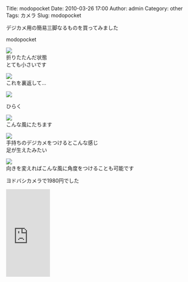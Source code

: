 Title: modopocket
Date: 2010-03-26 17:00
Author: admin
Category: other
Tags: カメラ
Slug: modopocket

デジカメ用の簡易三脚なるものを買ってみました

modopocket

[![](http://farm5.static.flickr.com/4001/4452842518_cc6a8abb22_m.jpg)](http://www.flickr.com/photos/46200029@N06/4452842518/)  
折りたたんだ状態  
とても小さいです

[![](http://farm3.static.flickr.com/2790/4452067627_4ab6494044_m.jpg)](http://www.flickr.com/photos/46200029@N06/4452067627/)  
これを裏返して…

[![](http://farm3.static.flickr.com/2740/4452067991_9d57f6fff1_m.jpg)](http://www.flickr.com/photos/46200029@N06/4452067991/)

ひらく

[![](http://farm5.static.flickr.com/4030/4452068363_8dd9576955_m.jpg)](http://www.flickr.com/photos/46200029@N06/4452068363/)  
こんな風にたちます

[![](http://farm5.static.flickr.com/4003/4452068687_ef34412419_m.jpg)](http://www.flickr.com/photos/46200029@N06/4452068687/)  
手持ちのデジカメをつけるとこんな感じ  
足が生えたみたい

[![](http://farm3.static.flickr.com/2801/4452844322_721b9ca693_m.jpg)](http://www.flickr.com/photos/46200029@N06/4452844322/)  
向きを変えればこんな風に角度をつけることも可能です

ヨドバシカメラで1980円でした

<iframe src="http://rcm-jp.amazon.co.jp/e/cm?lt1=_blank&amp;bc1=000000&amp;IS2=1&amp;bg1=FFFFFF&amp;fc1=000000&amp;lc1=0000FF&amp;t=cain03-22&amp;o=9&amp;p=8&amp;l=as1&amp;m=amazon&amp;f=ifr&amp;md=1X69VDGQCMF7Z30FM082&amp;asins=B0011DIMYQ" style="width:120px;height:240px;" scrolling="no" marginwidth="0" marginheight="0" frameborder="0"></iframe>
